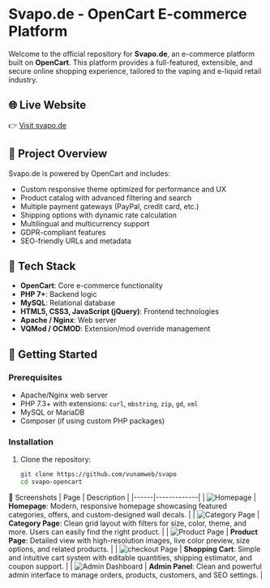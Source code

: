 # Svapo.de - OpenCart E-commerce Platform

Welcome to the official repository for **Svapo.de**, an e-commerce platform built on **OpenCart**. This platform provides a full-featured, extensible, and secure online shopping experience, tailored to the vaping and e-liquid retail industry.

## 🌐 Live Website

👉 [Visit svapo.de](https://www.svapo.de/)

## 🛒 Project Overview

Svapo.de is powered by OpenCart and includes:

- Custom responsive theme optimized for performance and UX
- Product catalog with advanced filtering and search
- Multiple payment gateways (PayPal, credit card, etc.)
- Shipping options with dynamic rate calculation
- Multilingual and multicurrency support
- GDPR-compliant features
- SEO-friendly URLs and metadata

## 🧰 Tech Stack

- **OpenCart**: Core e-commerce functionality
- **PHP 7+**: Backend logic
- **MySQL**: Relational database
- **HTML5, CSS3, JavaScript (jQuery)**: Frontend technologies
- **Apache / Nginx**: Web server
- **VQMod / OCMOD**: Extension/mod override management

## 🚀 Getting Started

### Prerequisites

- Apache/Nginx web server
- PHP 7.3+ with extensions: `curl`, `mbstring`, `zip`, `gd`, `xml`
- MySQL or MariaDB
- Composer (if using custom PHP packages)

### Installation

1. Clone the repository:

   ```bash
   git clone https://github.com/vunamweb/svapo
   cd svapo-opencart

📸 Screenshots
| Page | Description |
|------|-------------|
| ![Homepage](1.png) | **Homepage**: Modern, responsive homepage showcasing featured categories, offers, and custom-designed wall decals. |
| ![Category Page](2.png) | **Category Page**: Clean grid layout with filters for size, color, theme, and more. Users can easily find the right product. |
| ![Product Page](3.png) | **Product Page**: Detailed view with high-resolution images, live color preview, size options, and related products. |
| ![checkout Page](5.png) | **Shopping Cart**: Simple and intuitive cart system with editable quantities, shipping estimator, and coupon support. |
| ![Admin Dashboard](6.png) | **Admin Panel**: Clean and powerful admin interface to manage orders, products, customers, and SEO settings. |
